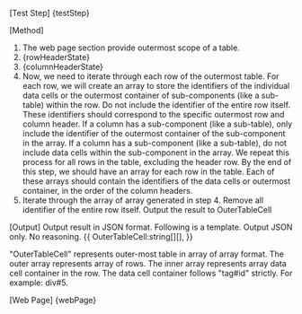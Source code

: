 
[Test Step]
{testStep}

[Method]

1. The web page section provide outermost scope of a table.
2. {rowHeaderState}
3. {columnHeaderState}
4. Now, we need to iterate through each row of the outermost table. For each row, we will create an array to store the identifiers of the individual data cells or the outermost container of sub-components (like a sub-table) within the row. Do not include the identifier of the entire row itself. These identifiers should correspond to the specific outermost row and column header. If a column has a sub-component (like a sub-table), only include the identifier of the outermost container of the sub-component in the array. If a column has a sub-component (like a sub-table), do not include data cells within the sub-component in the array. We repeat this process for all rows in the table, excluding the header row. By the end of this step, we should have an array for each row in the table. Each of these arrays should contain the identifiers of the data cells or outermost container, in the order of the column headers.  
5. Iterate through the array of array generated in step 4. Remove all identifier of the entire row itself. Output the result to OuterTableCell

[Output]
Output result in JSON format. Following is a template. Output JSON only. No reasoning.
{{
OuterTableCell:string[][],
}}

"OuterTableCell" represents outer-most table in array of array format. The outer array represents array of rows. The inner array represents array data cell container in the row. The data cell container follows "tag#id" strictly. For example: div#5.

[Web Page]
{webPage}
